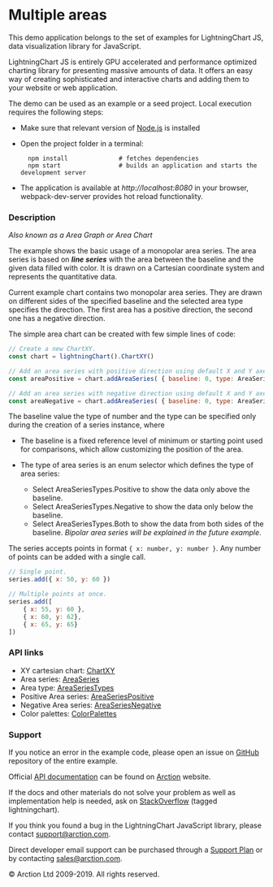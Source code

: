 # Multiple areas

This demo application belongs to the set of examples for LightningChart JS, data visualization library for JavaScript.

LightningChart JS is entirely GPU accelerated and performance optimized charting library for presenting massive amounts of data. It offers an easy way of creating sophisticated and interactive charts and adding them to your website or web application.

The demo can be used as an example or a seed project. Local execution requires the following steps:

- Make sure that relevant version of [Node.js](https://nodejs.org/en/download/) is installed
- Open the project folder in a terminal:

        npm install              # fetches dependencies
        npm start                # builds an application and starts the development server

- The application is available at *http://localhost:8080* in your browser, webpack-dev-server provides hot reload functionality.

### Description 

*Also known as a Area Graph or Area Chart*

The example shows the basic usage of a monopolar area series. The area series is based on ***line series*** with the area between the baseline and the given data filled with color. It is drawn on a Cartesian coordinate system and represents the quantitative data.

Current example chart contains two monopolar area series. They are drawn on different sides of the specified baseline and the selected area type specifies the direction. The first area has a positive direction, the second one has a negative direction.

The simple area chart can be created with few simple lines of code:

```javascript
// Create a new ChartXY.
const chart = lightningChart().ChartXY()

// Add an area series with positive direction using default X and Y axes.
const areaPositive = chart.addAreaSeries( { baseline: 0, type: AreaSeriesTypes.Positive } )

// Add an area series with negative direction using default X and Y axes.
const areaNegative = chart.addAreaSeries( { baseline: 0, type: AreaSeriesTypes.Negative } )
```

The baseline value the type of number and the type can be specified only during the creation of a series instance, where

- The baseline is a fixed reference level of minimum or starting point used for comparisons, which allow customizing the position of the area.

- The type of area series is an enum selector which defines the type of area series:
    - Select AreaSeriesTypes.Positive to show the data only above the baseline.
    - Select AreaSeriesTypes.Negative to show the data only below the baseline.
    - Select AreaSeriesTypes.Both to show the data from both sides of the baseline. *Bipolar area series will be explained in the future example*.

The series accepts points in format `{ x: number, y: number }`. Any number of points can be added with a single call.

```javascript
// Single point.
series.add({ x: 50, y: 60 })

// Multiple points at once.
series.add([
    { x: 55, y: 60 },
    { x: 60, y: 62},
    { x: 65, y: 65}
])
```

### API links

* XY cartesian chart: [ChartXY][]
* Area series: [AreaSeries][]
* Area type: [AreaSeriesTypes][]
* Positive Area series: [AreaSeriesPositive][]
* Negative Area series: [AreaSeriesNegative][]
* Color palettes: [ColorPalettes][]


### Support

If you notice an error in the example code, please open an issue on [GitHub][0] repository of the entire example.

Official [API documentation][1] can be found on [Arction][2] website.

If the docs and other materials do not solve your problem as well as implementation help is needed, ask on [StackOverflow][3] (tagged lightningchart).

If you think you found a bug in the LightningChart JavaScript library, please contact support@arction.com.

Direct developer email support can be purchased through a [Support Plan][4] or by contacting sales@arction.com.

© Arction Ltd 2009-2019. All rights reserved.

[0]: https://github.com/Arction/
[1]: https://www.arction.com/lightningchart-js-api-documentation/
[2]: https://www.arction.com
[3]: https://stackoverflow.com/questions/tagged/lightningchart
[4]: https://www.arction.com/support-services/

[AreaSeries]: https://www.arction.com/lightningchart-js-api-documentation/v1.0.0/classes/chartxy.html#addareaseries
[AreaSeriesNegative]: https://www.arction.com/lightningchart-js-api-documentation/v1.0.0/classes/areaseriesnegative.html
[AreaSeriesPositive]: https://www.arction.com/lightningchart-js-api-documentation/v1.0.0/classes/areaseriespositive.html
[AreaSeriesTypes]: https://www.arction.com/lightningchart-js-api-documentation/v1.0.0/globals.html#areaseriestypes
[ChartXY]: https://www.arction.com/lightningchart-js-api-documentation/v1.0.0/classes/chartxy.html
[ColorPalettes]: https://www.arction.com/lightningchart-js-api-documentation/v1.0.0/globals.html#colorpalettes